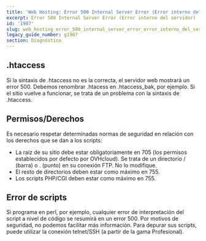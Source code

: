 ```yaml
---
title: 'Web Hosting: Error 500 Internal Server Error (Error interno del servidor)'
excerpt: Error 500 Internal Server Error (Error interno del servidor)
id: '1987'
slug: web_hosting_error_500_internal_server_error_error_interno_del_servidor
legacy_guide_number: g1987
section: Diagnóstico
---
```



## .htaccess
Si la sintaxis de .htaccess no es la correcta, el servidor web mostrará un error 500. Debemos renombrar .htacess en .htaccess_bak, por ejemplo. Si el sitio vuelve a funcionar, se trata de un problema con la sintaxis de .htaccess.


## Permisos/Derechos
Es necesario respetar determinadas normas de seguridad en relación con los derechos que se dan a los scripts: 

- La raíz de su sitio debe estar obligatoriamente en 705 (los permisos establecidos por defecto por OVHcloud). Se trata de un directorio / (barra) o . (punto) en su conexión FTP. No lo modifique. 
- El resto de directorios deben estar como máximo en 755. 
- Los scripts PHP/CGI deben estar como máximo en 755.




## Error de scripts
Si programa en perl, por ejemplo, cualquier error de interpretación del script a nivel de código se resumirá en un error 500. Por motivos de seguridad, no podemos facilitar más información. Para depurar sus scripts, puede utilizar la conexión telnet/SSH (a partir de la gama Profesional).

